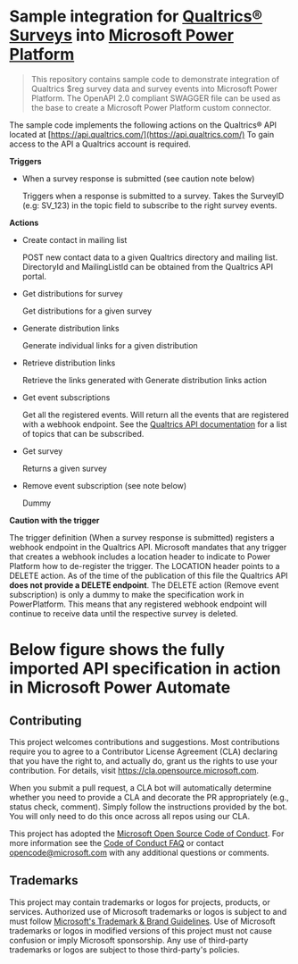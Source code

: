 # Sample integration for [Qualtrics&reg;  Surveys](https://www.qualtrics.com/) into [Microsoft Power Platform](https://make.powerapps.com)

> This repository contains sample code to demonstrate integration of Qualtrics $reg survey data and survey events into Microsoft Power Platform.
> The OpenAPI 2.0 compliant SWAGGER file can be used as the base to create a Microsoft Power Platform custom connector. 

The sample code implements the following actions on the Qualtrics&reg; API located at [https://api.qualtrics.com/](https://api.qualtrics.com/)
To gain access to the API a Qualtrics account is required.

**Triggers**

* When a survey response is submitted (see caution note below)

  Triggers when a response is submitted to a survey. Takes the SurveyID (e.g: SV_123) in the topic field to subscribe to the right survey events. 

**Actions**

* Create contact in mailing list

  POST new contact data to a given Qualtrics directory and mailing list.
DirectoryId and MailingListId can be obtained from the Qualtrics API portal.
    
* Get distributions for survey
  
  Get distributions for a given survey
  
* Generate distribution links
  
  Generate individual links for a given distribution

* Retrieve distribution links

  Retrieve the links generated with Generate distribution links action
  
* Get event subscriptions
  
  Get all the registered events. Will return all the events that are registered with a webhook endpoint. See the [Qualtrics API documentation](https://api.qualtrics.com/api-reference/reference/eventSubscriptions.json/paths/~1eventsubscriptions/post) for a list of topics that can be subscribed.
  
* Get survey

  Returns a given survey
  
* Remove event subscription (see note below)

  Dummy
 
**Caution with the trigger**

The trigger definition (When a survey response is submitted) registers a webhook endpoint in the Qualtrics API. Microsoft mandates that any trigger that creates a webhook includes a location header to indicate to Power Platform how to de-register the trigger. The LOCATION header points to a DELETE action. As of the time of the publication of this file the Qualtrics API **does not provide a DELETE endpoint**. The DELETE action (Remove event subscription) is only a dummy to make the specification work in PowerPlatform.
This means that any registered webhook endpoint will continue to receive data until the respective survey is deleted.

# Below figure shows the fully imported API specification in action in Microsoft Power Automate

## Contributing

This project welcomes contributions and suggestions.  Most contributions require you to agree to a
Contributor License Agreement (CLA) declaring that you have the right to, and actually do, grant us
the rights to use your contribution. For details, visit https://cla.opensource.microsoft.com.

When you submit a pull request, a CLA bot will automatically determine whether you need to provide
a CLA and decorate the PR appropriately (e.g., status check, comment). Simply follow the instructions
provided by the bot. You will only need to do this once across all repos using our CLA.

This project has adopted the [Microsoft Open Source Code of Conduct](https://opensource.microsoft.com/codeofconduct/).
For more information see the [Code of Conduct FAQ](https://opensource.microsoft.com/codeofconduct/faq/) or
contact [opencode@microsoft.com](mailto:opencode@microsoft.com) with any additional questions or comments.

## Trademarks

This project may contain trademarks or logos for projects, products, or services. Authorized use of Microsoft 
trademarks or logos is subject to and must follow 
[Microsoft's Trademark & Brand Guidelines](https://www.microsoft.com/en-us/legal/intellectualproperty/trademarks/usage/general).
Use of Microsoft trademarks or logos in modified versions of this project must not cause confusion or imply Microsoft sponsorship.
Any use of third-party trademarks or logos are subject to those third-party's policies.
